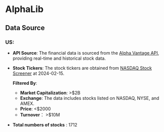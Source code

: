 # AlphaLib

## Data Source
### US:

- **API Source**: The financial data is sourced from the [Alpha Vantage API](https://www.alphavantage.co/), providing real-time and historical stock data.
- **Stock Tickers**: The stock tickers are obtained from [NASDAQ Stock Screener](https://www.nasdaq.com/market-activity/stocks/screener) at 2024-02-15.

  **Filtered By**:
  - **Market Capitalization**: >$2B
  - **Exchange**: The data includes stocks listed on NASDAQ, NYSE, and AMEX.
  - **Price**: <$2000
  - **Turnover**： >$10M
- **Total numbers of stocks** : 1712
